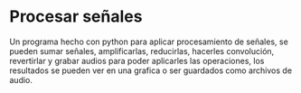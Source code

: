 # Procesar señales

Un programa hecho con python para aplicar procesamiento de señales, se pueden sumar señales, amplificarlas, reducirlas, hacerles convolución, revertirlar y grabar
audios para poder aplicarles las operaciones, los resultados se pueden ver en una grafica o ser guardados como archivos de audio.
